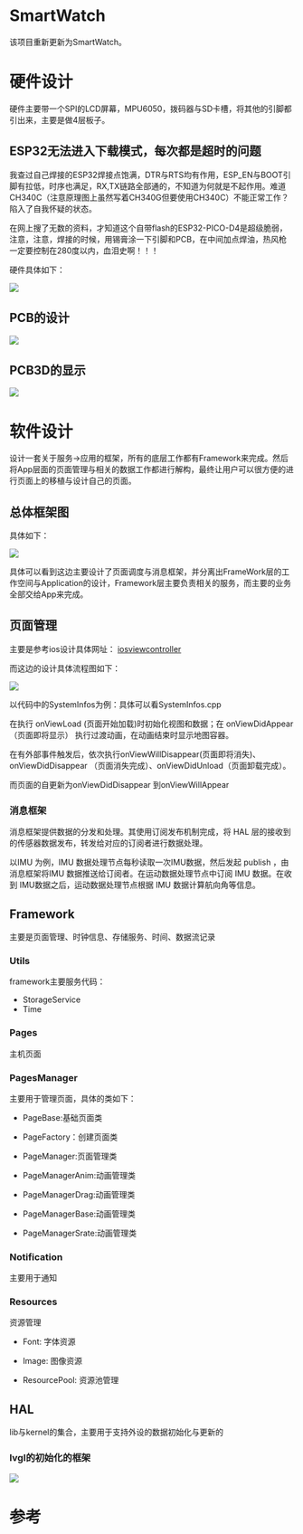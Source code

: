 # SmartWatch
该项目重新更新为SmartWatch。

# 硬件设计
硬件主要带一个SPI的LCD屏幕，MPU6050，拨码器与SD卡槽，将其他的引脚都引出来，主要是做4层板子。

## ESP32无法进入下载模式，每次都是超时的问题
我查过自己焊接的ESP32焊接点饱满，DTR与RTS均有作用，ESP_EN与BOOT引脚有拉低，时序也满足，RX,TX链路全部通的，不知道为何就是不起作用。难道CH340C（注意原理图上虽然写着CH340G但要使用CH340C）不能正常工作？陷入了自我怀疑的状态。

在网上搜了无数的资料，才知道这个自带flash的ESP32-PICO-D4是超级脆弱，注意，注意，焊接的时候，用锡膏涂一下引脚和PCB，在中间加点焊油，热风枪一定要控制在280度以内，血泪史啊！！！


硬件具体如下：

![](/4.Docs/1.Images/sch.png)

## PCB的设计
![](/4.Docs/1.Images/pcb.png)

## PCB3D的显示
![](/4.Docs/1.Images/3dboard.png)


# 软件设计
设计一套关于服务->应用的框架，所有的底层工作都有Framework来完成。然后将App层面的页面管理与相关的数据工作都进行解构，最终让用户可以很方便的进行页面上的移植与设计自己的页面。

## 总体框架图

具体如下：

![](/4.Docs/1.Images/framework.png)

具体可以看到这边主要设计了页面调度与消息框架，并分离出FrameWork层的工作空间与Application的设计，Framework层主要负责相关的服务，而主要的业务全部交给App来完成。

## 页面管理

主要是参考ios设计具体网址： [iosviewcontroller](https://developer.apple.com/documentation/uikit/uiviewcontroller)

而这边的设计具体流程图如下：

![](/4.Docs/1.Images/view.png)

以代码中的SystemInfos为例：具体可以看SystemInfos.cpp

在执行 onViewLoad (页面开始加载)时初始化视图和数据；在 onViewDidAppear（页面即将显示） 执行过渡动画，在动画结束时显示地图容器。

在有外部事件触发后，依次执行onViewWillDisappear(页面即将消失)、 onViewDidDisappear （页面消失完成）、onViewDidUnload（页面卸载完成）。

而页面的自更新为onViewDidDisappear 到onViewWillAppear

### 消息框架

消息框架提供数据的分发和处理。其使用订阅发布机制完成，将 HAL 层的接收到的传感器数据发布，转发给对应的订阅者进行数据处理。

以IMU 为例，IMU 数据处理节点每秒读取一次IMU数据，然后发起 publish ，由消息框架将IMU 数据推送给订阅者。在运动数据处理节点中订阅 IMU 数据。在收到 IMU数据之后，运动数据处理节点根据 IMU 数据计算航向角等信息。

## Framework

主要是页面管理、时钟信息、存储服务、时间、数据流记录

### Utils 

framework主要服务代码：

* StorageService
* Time

### Pages
主机页面

### PagesManager

主要用于管理页面，具体的类如下：

* PageBase:基础页面类

* PageFactory：创建页面类

* PageManager:页面管理类

* PageManagerAnim:动画管理类

* PageManagerDrag:动画管理类

* PageManagerBase:动画管理类

* PageManagerSrate:动画管理类

### Notification
主要用于通知

### Resources
资源管理

* Font: 字体资源

* Image: 图像资源

* ResourcePool: 资源池管理

## HAL

lib与kernel的集合，主要用于支持外设的数据初始化与更新的

### lvgl的初始化的框架

![](/4.Docs/1.Images/lvgl.png)

# 参考


